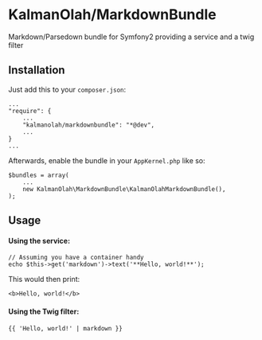 # KalmanOlah/MarkdownBundle

Markdown/Parsedown bundle for Symfony2 providing a service and a twig filter

## Installation

Just add this to your `composer.json`:

```
...
"require": {
    ...
    "kalmanolah/markdownbundle": "*@dev",
    ...
}
...
```

Afterwards, enable the bundle in your `AppKernel.php` like so:

```
$bundles = array(
    ...
    new KalmanOlah\MarkdownBundle\KalmanOlahMarkdownBundle(),
);
```

## Usage

#### Using the service:

```
// Assuming you have a container handy
echo $this->get('markdown')->text('**Hello, world!**');
```

This would then print:

```
<b>Hello, world!</b>
```

#### Using the Twig filter:

```
{{ 'Hello, world!' | markdown }}
```
